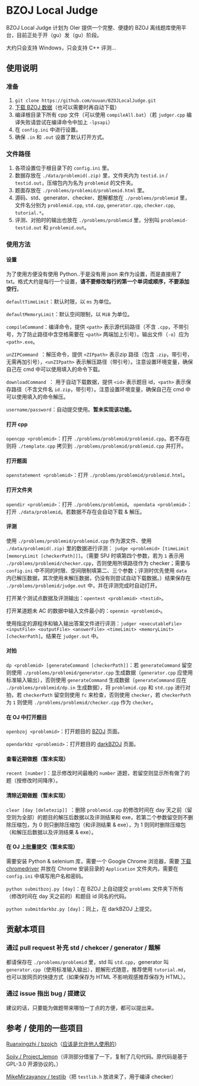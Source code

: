# BZOJ Local Judge

BZOJ Local Judge 计划为 OIer 提供一个完整、便捷的 BZOJ 离线题库使用平台，目前正处于开（gu）发（gu）阶段。

大约只会支持 Windows，只会支持 C++ 评测...

## 使用说明

### 准备

1. `git clone https://github.com/ouuan/BZOJLocalJudge.git`
2. [下载 BZOJ 数据](http://darkbzoj.tk/blogof/root/blog/10)（也可以需要时再自动下载）
3. 编译根目录下所有 cpp 文件（可以使用 `compileAll.bat`）（若 `judger.cpp` 编译失败请尝试在编译命令中加上 `-lpsapi`）
4. 在 `config.ini` 中进行设置。
5. 确保 `.in` 和 `.out` 设置了默认打开方式。

### 文件路径

1. 各项设置位于根目录下的 `config.ini` 里。
2. 数据存放在 `./data/problemid(.zip)` 里，文件夹内为 `testid.in` / `testid.out`，压缩包内为名为 `problemid` 的文件夹。
3. 题面存放在 `./problems/problemid/problemid.html` 里。
4. 源码、std、generator、checker、题解都放在 `./problems/problemid` 里，文件名分别为 `problemid.cpp`, `std.cpp`, `generator.cpp`, `checker.cpp`, `tutorial.*`。
5. 评测、对拍时的输出也放在 `./problems/problemid` 里，分别叫 `problemid-testid.out` 和 `problemid.out`。

### 使用方法

#### 设置

为了使用方便没有使用 Python..于是没有用 json 来作为设置，而是直接用了 txt。格式大约是每行一个设置，**请不要修改每行的第一个单词或顺序，不要添加空行**。

`defaultTimeLimit`：默认时限，以 `ms` 为单位。

`defaultMemoryLimit`：默认空间限制，以 `MiB` 为单位。

`compileCommand`：编译命令，提供 `<path>` 表示源代码路径（不含 `.cpp`，不带引号，为了防止路径中含空格需要在 `<path>` 两端加上引号）。输出文件（`-o`）应为 `<path>.exe`。

`unZIPCommand `：解压命令，提供 `<ZIPpath>` 表示zip 路径（包含 `.zip`，带引号，无需再加引号），`<unZIPpath>` 表示解压路径（带引号）。注意设置环境变量，确保自己在 cmd 中可以使用填入的命令下载。

`downloadCommand `： 用于自动下载数据，提供 `<id>` 表示题目 id，`<path>` 表示保存路径（不含文件名 `id.zip`，带引号）。注意设置环境变量，确保自己在 cmd 中可以使用填入的命令解压。

`username/password`：自动提交使用。**暂未实现该功能。**

#### 打开 cpp

`opencpp <problemid>`：打开 `./problems/problemid/problemid.cpp`。若不存在则将 `./template.cpp` 拷贝到 `./problems/problemid/problemid.cpp` 并打开。

#### 打开题面

`openstatement <problemid>`：打开 `./problems/problemid/problemid.html`。

#### 打开文件夹

`opendir <problemid>`：打开 `./problems/problemid`。
`opendata <problemid>`：打开 `./data/problemid`。若数据不存在会自动下载 & 解压。

#### 评测

使用 `./problems/problemid/problemid.cpp` 作为源文件、使用 `./data/problemid(.zip)` 里的数据进行评测： `judge <problemid> [timeLimit [memoryLimit [checkerPath]]]`。（需要 SPJ 时填第四个参数，若为 `1` 表示用 `./problems/problemid/checker.cpp`，否则使用所填路径作为 checker；需要与 `config.ini` 中不同的时限、空间限制填第二、三个参数；评测时优先使用 `data` 内已解压数据，其次使用未解压数据，仍没有则尝试自动下载数据。）结果保存在 `./problems/problemid/judge.out` 中，并在评测完成时自动打开。

打开某个测试点数据及评测输出：`opentest <problemid> <testid>`。

打开某道题未 AC 的数据中输入文件最小的：`openmin <problemid>`。

使用指定的源程序和输入输出答案文件进行评测：`judger <executableFile> <inputFile> <outputFile> <answerFile> <timeLimit> <memoryLimit> [checkerPath]`。结果在 `judger.out` 中。

#### 对拍

`dp <problemid> [generateCommand [checkerPath]]`：若 `generateCommand` 留空则使用 `./problems/problemid/generator.cpp` 生成数据（`generator.cpp` 应使用标准输入输出），否则使用 `generateCommand` 生成数据（`generateCommand` 应在 `./problems/problemid/dp.in` 生成数据），将 `problemid.cpp` 和 `std.cpp` 进行对拍，若 `checkerPath` 留空则使用 `fc` 来检查，否则使用 `checker`，若 `checkerPath` 为 `1` 则使用 `./problems/problemid/checker.cpp` 作为 `checker`。

#### 在 OJ 中打开题目

`openbzoj <problemid>`：打开题目的 [BZOJ](https://www.lydsy.com/JudgeOnline/) 页面。

`opendarkbz <problemid>`：打开题目的 [darkBZOJ](https://darkbzoj.tk/) 页面。

#### 查看近期做题（暂未实现）

`recent [number]`：显示修改时间最晚的 `number` 道题，若留空则显示所有做了的题（按修改时间降序）。

#### 清除近期做题（暂未实现）

`clear [day [deletezip]] `：删除 `problemid.cpp` 的修改时间在 day 天之前（留空则为全部）的题目的解压后数据以及评测结果和 exe，若第二个参数留空则不删除压缩包，为 0 则只删除压缩包（和评测结果 & exe），为 1 则同时删除压缩包（和解压后数据以及评测结果 & exe）。

#### 在 OJ 上批量提交（暂未实现）

需要安装 Python & selenium 库，需要一个 Google Chrome 浏览器，需要 [下载 chromedriver](http://npm.taobao.org/mirrors/chromedriver/) 并放在 Chrome 安装目录的 `Application` 文件夹内，需要在 `config.ini` 中填写用户名和密码。

`python submitbzoj.py [day]`：在 BZOJ 上自动提交 `problems` 文件夹下所有（修改时间在 day 天之前的）和题目 id 同名的代码。

`python submitdarkbz.py [day]`：同上，在 darkBZOJ 上提交。

## 贡献本项目

### 通过 pull request 补充 std / chekcer / generator / 题解

都请保存在 `./problems/problemid` 里，std 叫 `std.cpp`，generator 叫 `generator.cpp`（使用标准输入输出），题解形式随意，推荐使用 `tutorial.md`，也可以放网页的快捷方式（如果保存为 HTML 不影响观感推荐保存为 HTML）。

### 通过 issue 指出 bug / 提建议

建议的话，只要能为做题带来哪怕一丁点的方便，都可以提出来。

## 参考 / 使用的一些项目

[Ruanxingzhi / bzojch](https://github.com/Ruanxingzhi/bzojch)（[应该是允许他人使用的](https://github.com/Ruanxingzhi/bzojch/issues/2)）

[Sojiv / Project_lemon](https://github.com/Sojiv/Project_lemon)（评测部分借鉴了一下，复制了几句代码。原代码是基于 GPL-3.0 开源协议的。）

[MikeMirzayanov / testlib](https://github.com/MikeMirzayanov/testlib)（把 `testlib.h` 放进来了，用于编译 checker）